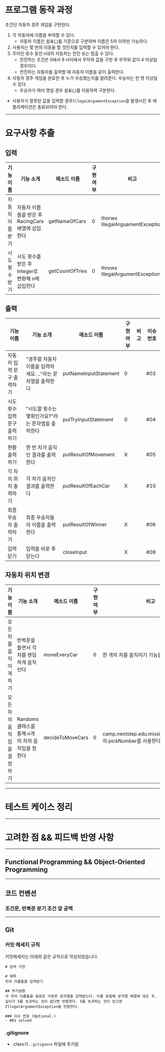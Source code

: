 # 프로그램 동작 과정
초간단 자동차 경주 게임을 구현한다.
1. 각 자동차에 이름을 부여할 수 있다.
   - 자동차 이름은 쉼표(,)를 기준으로 구분하며 이름은 5자 이하만 가능하다.
2. 사용자는 몇 번의 이동을 할 것인지를 입력할 수 있어야 한다.
3. 주어진 횟수 동안 n대의 자동차는 전진 또는 멈출 수 있다.
   - 전진하는 조건은 0에서 9 사이에서 무작위 값을 구한 후 무작위 값이 4 이상일 경우이다.
   - 전진하는 자동차를 출력할 때 자동차 이름을 같이 출력한다.
4. 자동차 경주 게임을 완료한 후 누가 우승했는지를 알려준다. 우승자는 한 명 이상일 수 있다.
   - 우승자가 여러 명일 경우 쉼표(,)를 이용하여 구분한다.
- 사용자가 잘못된 값을 입력할 경우`IllegalArgumentException`을 발생시킨 후 애플리케이션은 종료되어야 한다.
- ---
# 요구사항 추출

## 입력
|기능 이름|기능 소개|메소드 이름| 구현여부 |비고|이슈 번호|
|---|---|---|------|---|---|
|자동차 이름 받기|자동차 이름들을 받은 후 RacingCars 배열에 삽입한다|getNameOfCars| 0    |thorws IllegalArguamentException|#01|
|시도 횟수 받기|시도 횟수를 받은 후 Integer로 변환해 n에 삽입한다|getCountOfTries| 0    |throws IllegalArgumentException|#02|


## 출력
|기능 이름|기능 소개|메소드 이름| 구현 여부 |비고| 이슈 번호 |
|---|---|---|-------|---|-------|
|자동차 입력 문구 출력하기|"경주할 자동차 이름을 입력하세요. .."라는 문자열을 출력한다|putNameInputStatement| 0     || #03   |
|시도 횟수 입력 문구 출력하기|"시도할 횟수는 몇회인가요?"라는 문자열을 출력한다|putTryInputStatement| 0     || #04   |
|현황 출력하기|한 번 차가 움직인 결과를 출력한다|putResultOfMovement| X     || #05   |
|각 차의 위치 출력하기|각 차가 움직인 결과를 출력한다|putResultOfEachCar|X|| #10   |
|최종 우승자 출력하기|최종 우승자들의 이름을 출력한다|putResultOfWinner| X     || #06   |
|입력 닫기|입력을 비운 후 닫는다|closeInput| X     || #09   |


## 자동차 위치 변경
|기능 이름|기능 소개| 메소드 이름           | 구현 여부 |비고|이슈 번호|
|---|---|------------------|-------|---|---|
|모든 차를 움직이게 하기|반복문을 돌면서 각 차를 랜덤하게 움직인다| moveEveryCar     | 0     |한 개의 차를 움직이기 기능을 사용한다|#07|
|모든 차의 움직임을 결정하기|Randoms 클래스를 통해 n개의 차의 움직임을 정한다| decideToMoveCars | 0     |camp.nextstep.edu.missionutils.Randoms의 pickNumber를 사용한다|#08|

---
# 테스트 케이스 정리

---
# 고려한 점 && 피드백 반영 사항
---
## Functional Programming && Object-Oriented Programming
---
## 코드 컨벤션
### 조건문, 반복문 분기 조건 앞 공백

---
## Git
### 커밋 메세지 규칙
커밋메세지는 아래와 같은 규칙으로 작성되었습니다.
```
# 입력 구현

# 제목
차의 이름들을 입력받기

## 부가설명
각 차의 이름들을 쉼표로 구분한 문자열을 입력받는다. 이를 분할해 문자열 배열에 넣은 후, 길이가 5를 초과하는 것이 없다면 반환한다. 5를 초과하는 것이 있으면 IllegalArgumentException을 반환한다.

### 이슈 번호 (Optional.)
- #01 solved
```
### .gitignore
- .class가 .`.gitignore` 파일에 추가됨